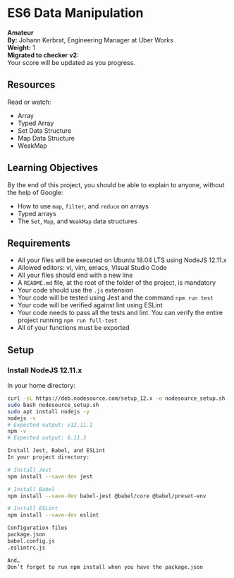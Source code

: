 # ES6 Data Manipulation

**Amateur**  
**By:** Johann Kerbrat, Engineering Manager at Uber Works  
**Weight:** 1  
**Migrated to checker v2:**  
Your score will be updated as you progress.

## Resources

Read or watch:

- Array
- Typed Array
- Set Data Structure
- Map Data Structure
- WeakMap

## Learning Objectives

By the end of this project, you should be able to explain to anyone, without the help of Google:

- How to use `map`, `filter`, and `reduce` on arrays
- Typed arrays
- The `Set`, `Map`, and `WeakMap` data structures

## Requirements

- All your files will be executed on Ubuntu 18.04 LTS using NodeJS 12.11.x
- Allowed editors: vi, vim, emacs, Visual Studio Code
- All your files should end with a new line
- A `README.md` file, at the root of the folder of the project, is mandatory
- Your code should use the `.js` extension
- Your code will be tested using Jest and the command `npm run test`
- Your code will be verified against lint using ESLint
- Your code needs to pass all the tests and lint. You can verify the entire project running `npm run full-test`
- All of your functions must be exported

## Setup

### Install NodeJS 12.11.x

In your home directory:

```sh
curl -sL https://deb.nodesource.com/setup_12.x -o nodesource_setup.sh
sudo bash nodesource_setup.sh
sudo apt install nodejs -y
nodejs -v
# Expected output: v12.11.1
npm -v
# Expected output: 6.11.3

Install Jest, Babel, and ESLint
In your project directory:

# Install Jest
npm install --save-dev jest

# Install Babel
npm install --save-dev babel-jest @babel/core @babel/preset-env

# Install ESLint
npm install --save-dev eslint

Configuration files
package.json
babel.config.js
.eslintrc.js

And…
Don’t forget to run npm install when you have the package.json
